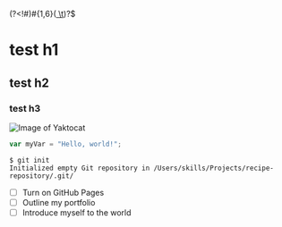 (?<!#)#{1,6}([ \t](.*))?$
<h1>test h1</h1>
<h2>test h2</h2>
<h3>test h3</h3>


![Image of Yaktocat](https://octodex.github.com/images/yaktocat.png)

``` javascript
var myVar = "Hello, world!";
```

```
$ git init
Initialized empty Git repository in /Users/skills/Projects/recipe-repository/.git/
```
- [ ] Turn on GitHub Pages
- [ ] Outline my portfolio
- [ ] Introduce myself to the world
